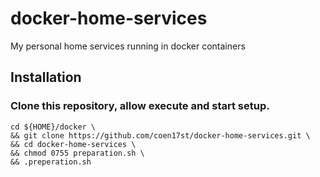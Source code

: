 # docker-home-services
My personal home services running in docker containers

## Installation
### Clone this repository, allow execute and start setup.
```
cd ${HOME}/docker \
&& git clone https://github.com/coen17st/docker-home-services.git \
&& cd docker-home-services \
&& chmod 0755 preparation.sh \
&& .preperation.sh
```
